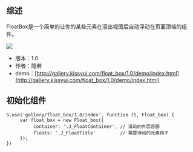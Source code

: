 ## 综述

FloatBox是一个简单的让你的某些元素在滚出视图后自动浮动在页面顶端的组件。

![](http://gtms04.alicdn.com/tps/i4/T1zF.lFDXaXXbjCIP0-514-500.png)

* 版本：1.0
* 作者：隐若
* demo：[http://gallery.kissyui.com/float_box/1.0/demo/index.html](http://gallery.kissyui.com/float_box/1.0/demo/index.html)

## 初始化组件
		
    S.use('gallery/float_box/1.0/index', function (S, Float_box) {
         var float_box = new Float_box({
              container: '.J_FloatContainer', // 滚动的外层容器
              floats: '.J_FloatTitle'         // 需要浮动的元素钩子
         });
    })
